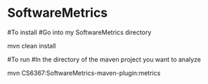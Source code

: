 # SoftwareMetrics

#To install
#Go into my SoftwareMetrics directory

mvn clean install

#To run
#In the directory of the maven project you want to analyze

mvn CS6367:SoftwareMetrics-maven-plugin:metrics